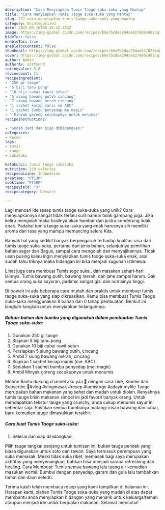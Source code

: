 ```yaml
---
description: "Cara Menyiapkan Tumis Taoge suka-suka yang Mantap"
title: "Cara Menyiapkan Tumis Taoge suka-suka yang Mantap"
slug: 272-cara-menyiapkan-tumis-taoge-suka-suka-yang-mantap
category: Uncategorized
date: 2022-09-16T05:16:32.393Z
image: https://img-global.cpcdn.com/recipes/b0e7b2daa294aeb2/680x482cq70/tumis-taoge-suka-suka-foto-resep-utama.jpg
hideToc: false
enableToc: true
enableTocContent: false
thumbnail: https://img-global.cpcdn.com/recipes/b0e7b2daa294aeb2/680x482cq70/tumis-taoge-suka-suka-foto-resep-utama.jpg
cover: https://img-global.cpcdn.com/recipes/b0e7b2daa294aeb2/680x482cq70/tumis-taoge-suka-suka-foto-resep-utama.jpg
author: Admin
authorAv: notfound
ratingvalue: 3.8
reviewcount: 11
recipeingredient:
- "250 gr taoge"
- "5 biji tahu pong"
- "10 biji cabai rawit setan"
- "5 siung bawang putih cincang"
- "7 siung bawang merah cincang"
- "1 sachet kecap manis me ABC"
- "1 sachet bumbu penyedap me magic"
- " Minyak goreng secukupnya untuk menumis"
recipeinstructions:

- "Sudah jadi dan siap dihidangkan!"
categories:
- Resep
tags:
- tumis
- taoge
- sukasuka

katakunci: tumis taoge sukasuka 
nutrition: 239 calories
recipecuisine: Indonesian
preptime: "PT13M"
cooktime: "PT58M"
recipeyield: "3"
recipecategory: Dessert

---
```





Lagi mencari ide resep tumis taoge suka-suka yang unik? Cara menyiapkannya sangat tidak terlalu sulit namun tidak gampang juga. Jika keliru mengolah maka hasilnya akan hambar dan justru cenderung tidak enak. Padahal tumis taoge suka-suka yang enak harusnya sih memiliki aroma dan rasa yang mampu memancing selera Kita.





Banyak hal yang sedikit banyak berpengaruh terhadap kualitas rasa dari tumis taoge suka-suka, pertama dari jenis bahan, selanjutnya pemilihan bahan segar dan Bagus, sampai cara mengolah dan menyajikannya. Tidak usah pusing kalau ingin menyiapkan tumis taoge suka-suka enak,      asal sudah tahu triknya maka hidangan ini bisa menjadi suguhan istimewa.














Lihat juga cara membuat Tumis toge suka,, dan masakan sehari-hari lainnya. Tumis bawang putih, bawang merah, dan jahe sampai harum. Gak semua orang suka sayuran, padahal sangat gizi dan nutrisinya tinggi.






Di bawah ini ada beberapa cara mudah dan praktis untuk membuat tumis taoge suka-suka yang siap dikreasikan. Kamu bisa membuat Tumis Taoge suka-suka menggunakan 8 bahan dan 0 tahap pembuatan. Berikut ini langkah-langkah untuk menyiapkan hidangannya.

<!--inarticleads1-->

##### Bahan-bahan dan bumbu yang digunakan dalam pembuatan Tumis Taoge suka-suka:

1. Gunakan 250 gr taoge
1. Siapkan 5 biji tahu pong
1. Gunakan 10 biji cabai rawit setan
1. Persiapkan 5 siung bawang putih, cincang
1. Ambil 7 siung bawang merah, cincang
1. Siapkan 1 sachet kecap manis (me: ABC)
1. Sediakan 1 sachet bumbu penyedap (me: magic)
1. Ambil  Minyak goreng secukupnya untuk menumis


Mohon Bantu dukung channel aku yaa 🤗 dengan cara Like, Komen dan Subscribe 🙏#vlog #vlogmasak #resep #tumistoge #adayinmylife Taoge merupakan bahan makanan yang sehat dan mudah untuk diolah. Renyahnya tumis tauge bikin makanan simpel ini jadi favorit banyak orang. Untuk mendapatkan tekstur tauge yang crunchy, anda cukup menumis sayur ini sebentar saja. Pastikan semua bumbunya matang: irisan bawang dan cabai, baru kemudian tauge dimasukkan terakhir. 

<!--inarticleads2-->

##### Cara buat Tumis Taoge suka-suka:


1. Selesai dan siap dihidangkan!

Pilih tauge tangkai panjang untuk tumisan ini, bukan tauge pendek yang biasa digunakan untuk soto dan rawon. Saya termasuk perempuan yang suka memasak. Meski tidak suka ribet, memasak bagi saya merupakan aktifitas yang menyenangkan, bahkan bisa menjadi sarana refreshing dan healing. Cara Membuat: Tumis semua bawang lalu tuang air kemudian masukan wortel. Bumbui dengan penyedap, garam dan gula lalu tambahkan tomat dan daun seledri. 

Terima kasih telah membaca resep yang kami tampilkan di halaman ini. Harapan kami, olahan Tumis Taoge suka-suka yang mudah di atas dapat membantu anda menyiapkan hidangan yang menarik untuk keluarga/teman ataupun menjadi ide untuk berjualan makanan. Selamat mencoba!
